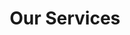---
title: "Our Services"
# watermark text
watermark: "Services"
# page header background image
page_header_image: "images/background/about.jpg"
# meta description
description : ""

layout : "service"
draft : false

############################### service ##############################
############################### Osows Website ##############################
service:
  enable : true
  subtitle : "Launch Your Online Presence"
  title : "Osows Website"
  # subtitle2 : ""
  subtitle2 : "Personalized, powerful, and packed with these essential features:"
  service_item:
  - title : "Design"
    icon : "far fa-object-ungroup"
    icon_color : "primary" # available color : primary, yellow, purple, cyan, red, green, orange, blue.
    content : "A tailored Design to showcase your brand's unique identity with a cohesive and memorable visual impact."

  - title : "Copywriting"
    icon : "fas fa-users"
    icon_color : "yellow" # available color : primary, yellow, purple, cyan, red, green, orange, blue.
    content : "We will craft a compelling narrative on your website to engage your audience and drive action."

  - title : "Website Photos"
    icon : "fas fa-users"
    icon_color : "yellow" # available color : primary, yellow, purple, cyan, red, green, orange, blue.
    content : "."

  - title : "Branding Guidance"
    icon : "fas fa-users"
    icon_color : "yellow" # available color : primary, yellow, purple, cyan, red, green, orange, blue.
    content : "."

  - title : "Web Hosting"
    icon : "fas fa-desktop"
    icon_color : "purple" # available color : primary, yellow, purple, cyan, red, green, orange, blue.
    content : "1 year of secure and reliable hosting for optimal website performance and 24/7 accessibility."

  - title : "Marketing"
    icon : "fas fa-cloud"
    icon_color : "cyan" # available color : primary, yellow, purple, cyan, red, green, orange, blue.
    content : "Integrating tools to amplify your reach and enhance engagement with your target audience."

  - title : "Payment Handling Support"
    icon : "fas fa-cloud"
    icon_color : "cyan" # available color : primary, yellow, purple, cyan, red, green, orange, blue.
    content : ""
    
  - title : "Domain Name Coverage"
    icon : "far fa-comments"
    icon_color : "red" # available color : primary, yellow, purple, cyan, red, green, orange, blue.
    content : "Securing your unique web address to establish and protect your brand's online identity."
        
  - title : "Osows Website Management"
    icon : "fas fa-chart-line"
    icon_color : "orange" # available color : primary, yellow, purple, cyan, red, green, orange, blue.
    content : "Continuous, hassle-free Osows Website Management for an entire year. Scroll down to learn more."
    
  - title : "SEO and Performance"
    icon : "fab fa-wpexplorer"
    icon_color : "blue" # available color : primary, yellow, purple, cyan, red, green, orange, blue.
    content : "Maximized website visibility and speed to ensure top search rankings and seamless user experiences."

  - title : "The Pages Included"
    icon : "fas fa-search-plus"
    icon_color : "green" # available color : primary, yellow, purple, cyan, red, green, orange, blue.
    content : "Home | About | Services | Contact | Choose 1: Blog, Products, Plans, Prices, or Menu | Choose 1: FAQ, Refund, Returns, or Cancellation Policy"


############################### service2 ##############################
############################### Osows Website Management ##############################
service2:
  enable : true
  subtitle : "Experience Seamless Continuity"
  title : "Osows Website Management"
  # subtitle2 : "Experience seamless continuity with:"
  subtitle2 : "Comprehensive support that lifts the burden, ensuring your site thrives effortlessly."
  service_item2:
  - title : "Web Hosting"
    icon : "far fa-object-ungroup"
    icon_color : "primary" # available color : primary, yellow, purple, cyan, red, green, orange, blue.
    content : "Secure and reliable hosting for optimal website performance and 24/7 accessibility."

  - title : "SEO Monitoring"
    icon : "fas fa-users"
    icon_color : "yellow" # available color : primary, yellow, purple, cyan, red, green, orange, blue.
    content : "Vigilant oversight of your site's search rankings, implementing adjustments to keep you visible and competitive."

  - title : "Domain Coverage"
    icon : "fas fa-desktop"
    icon_color : "purple" # available color : primary, yellow, purple, cyan, red, green, orange, blue.
    content : "We cover the costs of your site's domain name to ensure your online identity remains securely yours."

  - title : "Branding Changes"
    icon : "fas fa-cloud"
    icon_color : "cyan" # available color : primary, yellow, purple, cyan, red, green, orange, blue.
    content : "Update your brand’s look with up to three changes per month, keeping your image fresh and relevant."
    
  - title : "New Website Pictures"
    icon : "far fa-comments"
    icon_color : "red" # available color : primary, yellow, purple, cyan, red, green, orange, blue.
    content : "Enhance your site with up to five fresh images monthly, keeping your visual content current and engaging."
    
  - title : "Website Customizations"
    icon : "fas fa-search-plus"
    icon_color : "green" # available color : primary, yellow, purple, cyan, red, green, orange, blue.
    content : "Up to three non-branding adjustments every month, from layout tweaks to functional enhancements."
    
  - title : "Marketing Monitoring"
    icon : "fas fa-chart-line"
    icon_color : "orange" # available color : primary, yellow, purple, cyan, red, green, orange, blue.
    content : "Assessing your website's traffic to optimize marketing strategies and enhance outcomes."
    
  - title : "Unlimited Osows Support"
    icon : "fab fa-wpexplorer"
    icon_color : "blue" # available color : primary, yellow, purple, cyan, red, green, orange, blue.
    content : "Unlimited support, ensuring your site and related third-party services function smoothly for your users."


############################### Features #####################################
############################### Add-Ons #####################################
feature:
  enable : true
  subtitle : "Your Site's Full Potential"
  title : "Osows Extras"
  subtitle2 : "Expand, comply, and excel with these additional features:"
  feature_item:
  - title : "Full Legal"
    icon : "fas fa-shield-alt"
    icon_color : "primary" # available color : primary, yellow, purple, cyan, red, green, orange, blue.
    content : "Lorem ipsum dolor sit amet consectetur elit sed do eiusmod tempor incididunt labore dolore magna."

  - title : "Account Page"
    icon : "fas fa-desktop"
    icon_color : "primary" # available color : primary, yellow, purple, cyan, red, green, orange, blue.
    content : "Lorem ipsum dolor sit amet consectetur elit sed do eiusmod tempor incididunt labore dolore magna."

  - title : "Brand Creation"
    icon : "fas fa-desktop"
    icon_color : "primary" # available color : primary, yellow, purple, cyan, red, green, orange, blue.
    content : "Lorem ipsum dolor sit amet consectetur elit sed do eiusmod tempor incididunt labore dolore magna."
    
  - title : "Product Posting"
    icon : "fas fa-cogs"
    icon_color : "primary" # available color : primary, yellow, purple, cyan, red, green, orange, blue.
    content : "Lorem ipsum dolor sit amet consectetur elit sed do eiusmod tempor incididunt labore dolore magna."
    
  - title : "Additional Pages"
    icon : "fas fa-shield-alt"
    icon_color : "primary" # available color : primary, yellow, purple, cyan, red, green, orange, blue.
    content : "Lorem ipsum dolor sit amet consectetur elit sed do eiusmod tempor incididunt labore dolore magna."

  - title : "Full Accessibility"
    icon : "fas fa-shield-alt"
    icon_color : "primary" # available color : primary, yellow, purple, cyan, red, green, orange, blue.
    content : "Lorem ipsum dolor sit amet consectetur elit sed do eiusmod tempor incididunt labore dolore magna."

  - title : "Blog Posting"
    icon : "fas fa-shield-alt"
    icon_color : "primary" # available color : primary, yellow, purple, cyan, red, green, orange, blue.
    content : "Lorem ipsum dolor sit amet consectetur elit sed do eiusmod tempor incididunt labore dolore magna."

  - title : "Extra Customizations"
    icon : "fas fa-shield-alt"
    icon_color : "primary" # available color : primary, yellow, purple, cyan, red, green, orange, blue.
    content : "Lorem ipsum dolor sit amet consectetur elit sed do eiusmod tempor incididunt labore dolore magna."

  - title : "Custom"
    icon : "fas fa-shield-alt"
    icon_color : "primary" # available color : primary, yellow, purple, cyan, red, green, orange, blue.
    content : "Lorem ipsum dolor sit amet consectetur elit sed do eiusmod tempor incididunt labore dolore magna."


---